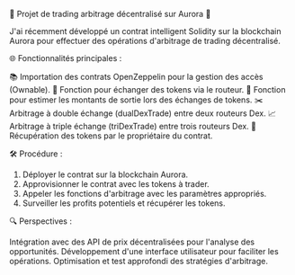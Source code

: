 🚀 Projet de trading arbitrage décentralisé sur Aurora 🔀

J'ai récemment développé un contrat intelligent Solidity sur la blockchain Aurora pour effectuer des opérations d'arbitrage de trading décentralisé.

🌐 Fonctionnalités principales :

📚 Importation des contrats OpenZeppelin pour la gestion des accès (Ownable).
🔄 Fonction pour échanger des tokens via le routeur.
📐 Fonction pour estimer les montants de sortie lors des échanges de tokens.
✂️ Arbitrage à double échange (dualDexTrade) entre deux routeurs Dex.
📈 Arbitrage à triple échange (triDexTrade) entre trois routeurs Dex.
🔐 Récupération des tokens par le propriétaire du contrat.

🛠 Procédure :

1. Déployer le contrat sur la blockchain Aurora.
2. Approvisionner le contrat avec les tokens à trader.
3. Appeler les fonctions d'arbitrage avec les paramètres appropriés.
4. Surveiller les profits potentiels et récupérer les tokens.

🔍 Perspectives :

Intégration avec des API de prix décentralisées pour l'analyse des opportunités.
Développement d'une interface utilisateur pour faciliter les opérations.
Optimisation et test approfondi des stratégies d'arbitrage.